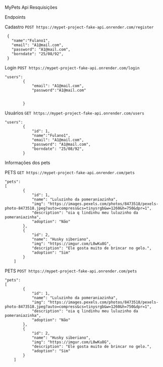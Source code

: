 MyPets Api Resquisições

Endpoints

Cadastro
`POST https://mypet-project-fake-api.onrender.com/register`

```
 {
   "name":"Fulano1",
   "email": "A1@mail.com",
   "password": "A1@mail.com",
   "borndate": "25/08/92",          
 }
```

Login
`POST https://mypet-project-fake-api.onrender.com/login`

```
"users":
        {
            "email": "A1@mail.com", 
            "password":"A1@mail.com"
            
            
        }
```  

Usuários 
`GET https://mypet-project-fake-api.onrender.com/users`

```
"users": 
        {
            "id": 1,
            "name":"Fulano1",
            "email": "A1@mail.com",
            "password": "A1@mail.com",
            "borndate": "25/08/92",
        }
 ```      

Informações dos pets

PETS
`GET https://mypet-project-fake-api.onrender.com/pets`

```
"pets": 
[
        {
            "id": 1,
            "name": "Luluzinho da pomeraniazinha",
            "img": "https://images.pexels.com/photos/8473518/pexels-photo-8473518.jpeg?auto=compress&cs=tinysrgb&w=1260&h=750&dpr=1",
            "description": "oia q lindinhu meu luluzinho da pomeraniazinha",
            "adoption": "Não"
        },
        {
            "id": 2,
            "name": "Husky siberiano",
            "img": "https://imgur.com/L0wKu8G",
            "description": "Ele gosta muito de brincar no gelo.",
            "adoption": "Sim"
        }
    ]
```

PETS
`POST https://mypet-project-fake-api.onrender.com/pets`

```
"pets": 
[
        {
            "id": 1,
            "name": "Luluzinho da pomeraniazinha",
            "img": "https://images.pexels.com/photos/8473518/pexels-photo-8473518.jpeg?auto=compress&cs=tinysrgb&w=1260&h=750&dpr=1",
            "description": "oia q lindinhu meu luluzinho da pomeraniazinha",
            "adoption": "Não"
        },
        {
            "id": 2,
            "name": "Husky siberiano",
            "img": "https://imgur.com/L0wKu8G",
            "description": "Ele gosta muito de brincar no gelo.",
            "adoption": "Sim"
        }
    ]
```
